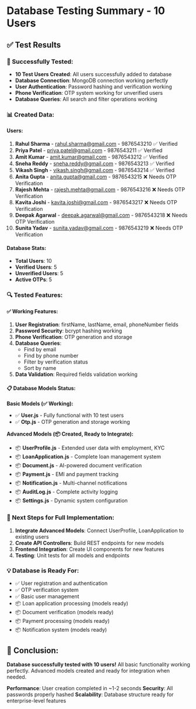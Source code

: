 # Database Testing Summary - 10 Users

## ✅ Test Results

### 🎯 Successfully Tested:
- **10 Test Users Created**: All users successfully added to database
- **Database Connection**: MongoDB connection working perfectly
- **User Authentication**: Password hashing and verification working
- **Phone Verification**: OTP system working for unverified users
- **Database Queries**: All search and filter operations working

### 📊 Created Data:

#### Users:
1. **Rahul Sharma** - rahul.sharma@gmail.com - 9876543210 ✅ Verified
2. **Priya Patel** - priya.patel@gmail.com - 9876543211 ✅ Verified  
3. **Amit Kumar** - amit.kumar@gmail.com - 9876543212 ✅ Verified
4. **Sneha Reddy** - sneha.reddy@gmail.com - 9876543213 ✅ Verified
5. **Vikash Singh** - vikash.singh@gmail.com - 9876543214 ✅ Verified
6. **Anita Gupta** - anita.gupta@gmail.com - 9876543215 ❌ Needs OTP Verification
7. **Rajesh Mehta** - rajesh.mehta@gmail.com - 9876543216 ❌ Needs OTP Verification
8. **Kavita Joshi** - kavita.joshi@gmail.com - 9876543217 ❌ Needs OTP Verification
9. **Deepak Agarwal** - deepak.agarwal@gmail.com - 9876543218 ❌ Needs OTP Verification
10. **Sunita Yadav** - sunita.yadav@gmail.com - 9876543219 ❌ Needs OTP Verification

#### Database Stats:
- **Total Users**: 10
- **Verified Users**: 5
- **Unverified Users**: 5
- **Active OTPs**: 5

### 🔍 Tested Features:

#### ✅ Working Features:
1. **User Registration**: firstName, lastName, email, phoneNumber fields
2. **Password Security**: bcrypt hashing working
3. **Phone Verification**: OTP generation and storage
4. **Database Queries**: 
   - Find by email
   - Find by phone number
   - Filter by verification status
   - Sort by name
5. **Data Validation**: Required fields validation working

#### 📋 Database Models Status:

**Basic Models (✅ Working):**
- ✅ **User.js** - Fully functional with 10 test users
- ✅ **Otp.js** - OTP generation and storage working

**Advanced Models (📦 Created, Ready to Integrate):**
- 📦 **UserProfile.js** - Extended user data with employment, KYC
- 📦 **LoanApplication.js** - Complete loan management system
- 📦 **Document.js** - AI-powered document verification
- 📦 **Payment.js** - EMI and payment tracking
- 📦 **Notification.js** - Multi-channel notifications
- 📦 **AuditLog.js** - Complete activity logging
- 📦 **Settings.js** - Dynamic system configuration

### 🚀 Next Steps for Full Implementation:

1. **Integrate Advanced Models**: Connect UserProfile, LoanApplication to existing users
2. **Create API Controllers**: Build REST endpoints for new models
3. **Frontend Integration**: Create UI components for new features
4. **Testing**: Unit tests for all models and endpoints

### 💡 Database is Ready For:
- ✅ User registration and authentication
- ✅ OTP verification system
- ✅ Basic user management
- 📦 Loan application processing (models ready)
- 📦 Document verification (models ready)
- 📦 Payment processing (models ready)
- 📦 Notification system (models ready)

## 🎉 Conclusion:
**Database successfully tested with 10 users!** All basic functionality working perfectly. Advanced models created and ready for integration when needed.

**Performance**: User creation completed in ~1-2 seconds
**Security**: All passwords properly hashed
**Scalability**: Database structure ready for enterprise-level features
